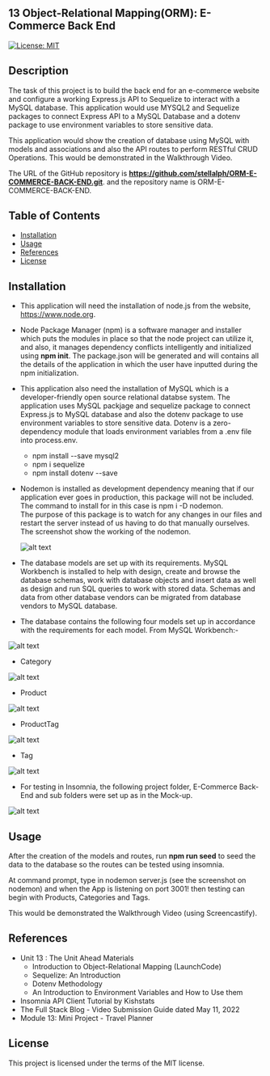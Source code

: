 ## 13 Object-Relational Mapping(ORM): E-Commerce Back End

[![License: MIT](https://img.shields.io/badge/License-MIT-yellow.svg)](https://opensource.org/licenses/MIT)

## Description

The task of this project is to build the back end for an e-commerce website and configure a working Express.js API to Sequelize to interact with a MySQL database.  This application would use MYSQL2 and Sequelize packages to connect Express API to a MySQL Database and a dotenv package to use environment variables to store sensitive data.

This application would show the creation of database using MySQL with models and associations and also the API routes to perform RESTful CRUD Operations.  This would be demonstrated in the Walkthrough Video.

The URL of the GitHub repository is <strong>https://github.com/stellalph/ORM-E-COMMERCE-BACK-END.git</strong>.
and the repository name is ORM-E-COMMERCE-BACK-END.

## Table of Contents

* [Installation](#installation)
* [Usage](#usage)
* [References](#references)
* [License](#license)

## Installation

* This application will need the installation of node.js from the website, https://www.node.org.

* Node Package Manager (npm) is a software manager and installer which puts the modules in place so that the node project can utilize it, and also, it manages dependency 
  conflicts intelligently and initialized using <strong>npm init</strong>.  The package.json will be generated and will contains all the details of the application in which the user have inputted during the npm initialization.

* This application also need the installation of MySQL which is a developer-friendly open source relational databse system.  The application uses MySQL packjage and 
  sequelize package to connect Express.js to MySQL database and also the dotenv package to use environment variables to store sensitive data. Dotenv is a zero-dependency module that loads environment variables from a .env file into process.env.

  - npm install --save mysql2
  - npm i sequelize
  - npm install dotenv --save 

* Nodemon is installed as development dependency meaning that if our application ever goes in production, this package will not be included. The command to install 
  for in this case is npm i -D nodemon.        
  The purpose of this package is to watch for any changes in our files and restart the server instead of us having to do that manually ourselves. The screenshot show the working of the nodemon.  
 
  ![alt text](/assets/image01.png)

* The database models are set up with its requirements.   MySQL Workbench is installed to help with design, create and browse the database schemas, work with database      objects and insert data as well as design and run SQL queries to work with stored data.  Schemas and data from other database vendors can be migrated from database vendors to MySQL database.

* The database contains the following four models set up in accordance with the requirements for each model.  From MySQL Workbench:-

 ![alt text](/assets/image02.png)     
 
* Category 

 ![alt text](/assets/image03.png) 

* Product

 ![alt text](/assets/image04.png)

* ProductTag

![alt text](/assets/image05.png)

* Tag

![alt text](/assets/image06.png)

* For testing in Insomnia, the following project folder, E-Commerce Back-End and sub folders were set up as in the Mock-up.

![alt text](/assets/image07.png)


## Usage

After the creation of the models and routes, run <strong>npm run seed</strong> to seed the data to the database so the routes can be tested using insomnia.

At command prompt, type in nodemon server.js (see the screenshot on nodemon) and when the App is listening on port 3001! then testing can begin with Products, Categories and Tags.

This would be demonstrated the Walkthrough Video (using Screencastify).




## References

* Unit 13 : The Unit Ahead Materials 
  - Introduction to Object-Relational Mapping (LaunchCode)
  - Sequelize: An Introduction
  - Dotenv Methodology
  - An Introduction to Environment Variables and How to Use them
* Insomnia API Client Tutorial by Kishstats
* The Full Stack Blog - Video Submission Guide dated May 11, 2022
* Module 13: Mini Project - Travel Planner


## License

This project is licensed under the terms of the MIT license.